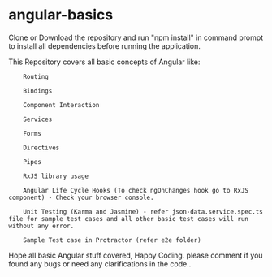 # angular-basics

Clone or Download the repository and run "npm install" in command prompt to install all dependencies before running the application.

This Repository covers all basic concepts of Angular like:

  		Routing
		
		Bindings
		
		Component Interaction
		
		Services
		
		Forms
		
		Directives
		
		Pipes
		
		RxJS library usage
		
		Angular Life Cycle Hooks (To check ngOnChanges hook go to RxJS component) - Check your browser console.
		
		Unit Testing (Karma and Jasmine) - refer json-data.service.spec.ts file for sample test cases and all other basic test cases will run without any error.
		
		Sample Test case in Protractor (refer e2e folder)
		

Hope all basic Angular stuff covered, Happy Coding. please comment if you found any bugs or need any clarifications in the code..
